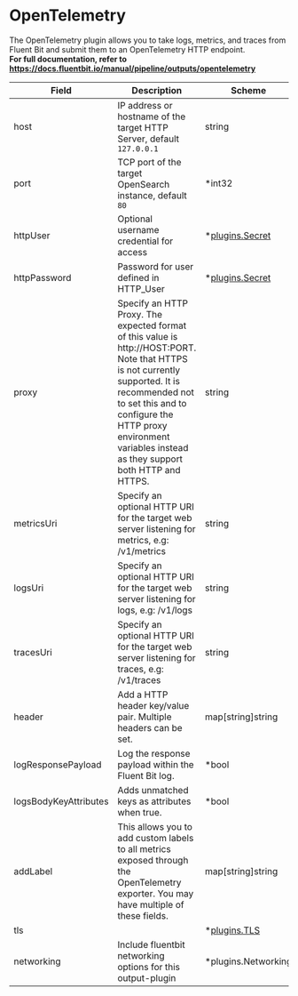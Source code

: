 # OpenTelemetry

The OpenTelemetry plugin allows you to take logs, metrics, and traces from Fluent Bit and submit them to an OpenTelemetry HTTP endpoint. <br /> **For full documentation, refer to https://docs.fluentbit.io/manual/pipeline/outputs/opentelemetry**


| Field | Description | Scheme |
| ----- | ----------- | ------ |
| host | IP address or hostname of the target HTTP Server, default `127.0.0.1` | string |
| port | TCP port of the target OpenSearch instance, default `80` | *int32 |
| httpUser | Optional username credential for access | *[plugins.Secret](../secret.md) |
| httpPassword | Password for user defined in HTTP_User | *[plugins.Secret](../secret.md) |
| proxy | Specify an HTTP Proxy. The expected format of this value is http://HOST:PORT. Note that HTTPS is not currently supported. It is recommended not to set this and to configure the HTTP proxy environment variables instead as they support both HTTP and HTTPS. | string |
| metricsUri | Specify an optional HTTP URI for the target web server listening for metrics, e.g: /v1/metrics | string |
| logsUri | Specify an optional HTTP URI for the target web server listening for logs, e.g: /v1/logs | string |
| tracesUri | Specify an optional HTTP URI for the target web server listening for traces, e.g: /v1/traces | string |
| header | Add a HTTP header key/value pair. Multiple headers can be set. | map[string]string |
| logResponsePayload | Log the response payload within the Fluent Bit log. | *bool |
| logsBodyKeyAttributes | Adds unmatched keys as attributes when true. | *bool |
| addLabel | This allows you to add custom labels to all metrics exposed through the OpenTelemetry exporter. You may have multiple of these fields. | map[string]string |
| tls |  | *[plugins.TLS](../tls.md) |
| networking | Include fluentbit networking options for this output-plugin | *plugins.Networking |
